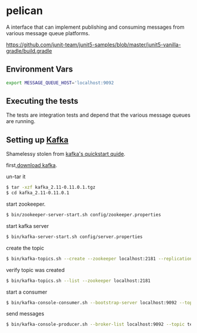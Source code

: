 # pelican
A interface that can implement publishing and consuming messages from various message queue platforms.

https://github.com/junit-team/junit5-samples/blob/master/junit5-vanilla-gradle/build.gradle

Environment Vars
-----------------
```bash
export MESSAGE_QUEUE_HOST='localhost:9092
```

Executing the tests
-------------------
The tests are integration tests and depend that the various message queues are running.



Setting up [Kafka](https://kafka.apache.org/)
------------------
Shamelessy stolen from [kafka's quickstart quide](https://kafka.apache.org/quickstart#quickstart_download).

first,[download kafka](https://kafka.apache.org/downloads).

un-tar it
```bash
$ tar -xzf kafka_2.11-0.11.0.1.tgz
$ cd kafka_2.11-0.11.0.1
```

start zookeeper.
```bash
$ bin/zookeeper-server-start.sh config/zookeeper.properties
```

start kafka server
```bash
$ bin/kafka-server-start.sh config/server.properties
```

create the topic
```bash
$ bin/kafka-topics.sh --create --zookeeper localhost:2181 --replication-factor 1 --partitions 1 --topic test
```

verify topic was created
```bash
$ bin/kafka-topics.sh --list --zookeeper localhost:2181
```

start a consumer
```bash
$ bin/kafka-console-consumer.sh --bootstrap-server localhost:9092 --topic test --from-beginning
```

send messages
```bash
$ bin/kafka-console-producer.sh --broker-list localhost:9092 --topic test
```